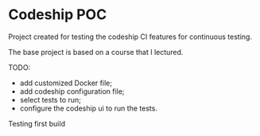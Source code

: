 # Codeship POC

Project created for testing the codeship CI features for continuous testing.

The base project is based on a course that I lectured.

TODO: 
- add customized Docker file;
- add codeship configuration file;
- select tests to run;
- configure the codeship ui to run the tests.

Testing first build
